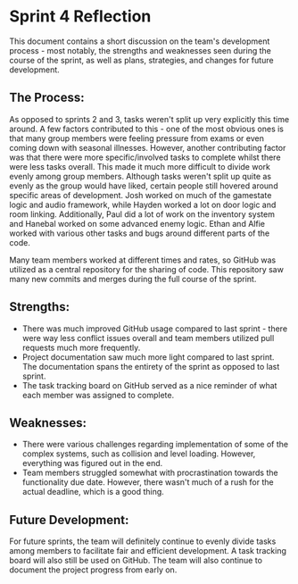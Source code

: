 # Sprint 4 Reflection

This document contains a short discussion on the team's development process - most notably, the strengths and weaknesses seen during the course of the sprint, as well as plans, strategies, and changes for future development.

## The Process:

As opposed to sprints 2 and 3, tasks weren't split up very explicitly this time around. A few factors contributed to this - one of the most obvious ones is that many group members were feeling pressure from exams or even coming down with seasonal illnesses. However, another contributing factor was that there were more specific/involved tasks to complete whilst there were less tasks overall. This made it much more difficult to divide work evenly among group members. Although tasks weren't split up quite as evenly as the group would have liked, certain people still hovered around specific areas of development. Josh worked on much of the gamestate logic and audio framework, while Hayden worked a lot on door logic and room linking. Additionally, Paul did a lot of work on the inventory system and Hanebal worked on some advanced enemy logic. Ethan and Alfie worked with various other tasks and bugs around different parts of the code.

Many team members worked at different times and rates, so GitHub was utilized as a central repository for the sharing of code. This repository saw many new commits and merges during the full course of the sprint.

## Strengths:

- There was much improved GitHub usage compared to last sprint - there were way less conflict issues overall and team members utilized pull requests much more frequently.
- Project documentation saw much more light compared to last sprint. The documentation spans the entirety of the sprint as opposed to last sprint.
- The task tracking board on GitHub served as a nice reminder of what each member was assigned to complete.

## Weaknesses:

- There were various challenges regarding implementation of some of the complex systems, such as collision and level loading. However, everything was figured out in the end.
- Team members struggled somewhat with procrastination towards the functionality due date. However, there wasn't much of a rush for the actual deadline, which is a good thing.

## Future Development:

For future sprints, the team will definitely continue to evenly divide tasks among members to facilitate fair and efficient development. A task tracking board will also still be used on GitHub. The team will also continue to document the project progress from early on.
